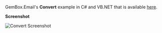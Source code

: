 GemBox.Email's **Convert** example in C# and VB.NET that is available [here](https://www.gemboxsoftware.com/email/examples/c-sharp-outlook-msg-eml-mht/106).

**Screenshot**

![Convert Screenshot](https://www.gemboxsoftware.com/Email/Examples/Content/CommonUses/Convert/Convert.png)